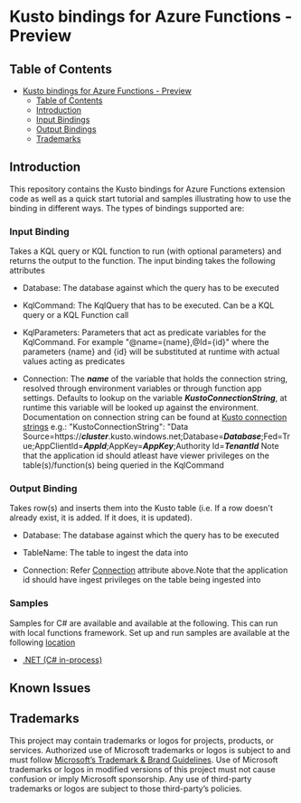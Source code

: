 ﻿# **Kusto bindings for Azure Functions - Preview**

## **Table of Contents**
- [Kusto bindings for Azure Functions - Preview](#kusto-bindings-for-azure-functions---preview)
  - [Table of Contents](#table-of-contents)
  - [Introduction](#introduction)
  - [Input Bindings](#input-binding)
  - [Output Bindings](#output-binding)
  - [Trademarks](#trademarks)

## **Introduction**

This repository contains the Kusto bindings for Azure Functions extension code as well as a quick start tutorial and samples illustrating how to use the binding in different ways. The types of bindings supported are:

### **Input Binding**

Takes a KQL query or KQL function to run (with optional parameters) and returns the output to the function. 
The input binding takes the following attributes

- Database: The database against which the query has to be executed

- KqlCommand: The KqlQuery that has to be executed. Can be a KQL query or a KQL Function call

- KqlParameters: Parameters that act as predicate variables for the KqlCommand. For example "@name={name},@Id={id}" where the parameters {name} and {id} will be substituted at runtime with actual values acting as predicates

- Connection: The _**name**_ of the variable that holds the connection string, resolved through environment variables or through function app settings. Defaults to lookup on the variable _**KustoConnectionString**_, at runtime this variable will be looked up against the environment.
Documentation on connection string can be found at [Kusto connection strings](https://learn.microsoft.com/en-us/azure/data-explorer/kusto/api/connection-strings/kusto)
e.g.:
"KustoConnectionString": "Data Source=https://_**cluster**_.kusto.windows.net;Database=_**Database**_;Fed=True;AppClientId=_**AppId**_;AppKey=_**AppKey**_;Authority Id=_**TenantId**_
Note that the application id should atleast have viewer privileges on the table(s)/function(s) being queried in the KqlCommand


### **Output Binding**
 
Takes row(s) and inserts them into the Kusto table (i.e. If a row doesn't already exist, it is added. If it does, it is updated).

- Database: The database against which the query has to be executed

- TableName: The table to ingest the data into

- Connection: Refer [Connection](#input-binding) attribute above.Note that the application id should have ingest privileges on the table being ingested into


### **Samples**

Samples for C# are available and available at the following. This can run with local functions framework. Set up and run samples are available at the following [location](samples/postman/samples-csharp)

- [.NET (C# in-process)](samples/samples-csharp)


## Known Issues


## Trademarks

This project may contain trademarks or logos for projects, products, or services. Authorized use of Microsoft trademarks or logos is subject to and must follow [Microsoft’s Trademark & Brand Guidelines](https://www.microsoft.com/legal/intellectualproperty/trademarks/usage/general). Use of Microsoft trademarks or logos in modified versions of this project must not cause confusion or imply Microsoft sponsorship. Any use of third-party trademarks or logos are subject to those third-party’s policies.
